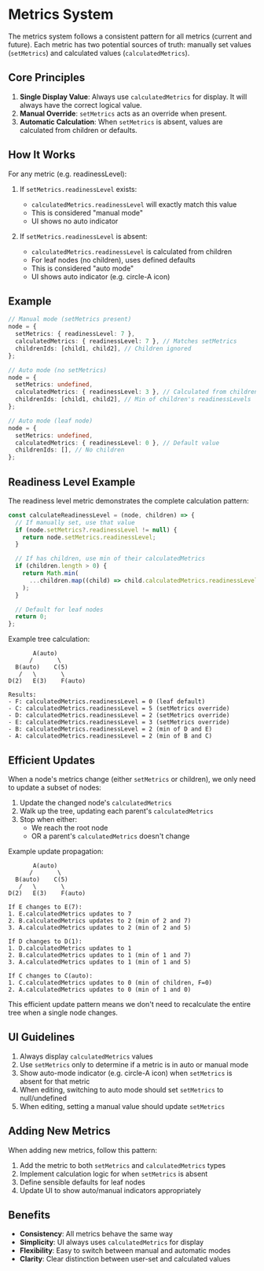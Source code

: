 # Metrics System

The metrics system follows a consistent pattern for all metrics (current and future). Each metric has two potential sources of truth: manually set values (`setMetrics`) and calculated values (`calculatedMetrics`).

## Core Principles

1. **Single Display Value**: Always use `calculatedMetrics` for display. It will always have the correct logical value.
2. **Manual Override**: `setMetrics` acts as an override when present.
3. **Automatic Calculation**: When `setMetrics` is absent, values are calculated from children or defaults.

## How It Works

For any metric (e.g. readinessLevel):

1. If `setMetrics.readinessLevel` exists:

   - `calculatedMetrics.readinessLevel` will exactly match this value
   - This is considered "manual mode"
   - UI shows no auto indicator

2. If `setMetrics.readinessLevel` is absent:
   - `calculatedMetrics.readinessLevel` is calculated from children
   - For leaf nodes (no children), uses defined defaults
   - This is considered "auto mode"
   - UI shows auto indicator (e.g. circle-A icon)

## Example

```typescript
// Manual mode (setMetrics present)
node = {
  setMetrics: { readinessLevel: 7 },
  calculatedMetrics: { readinessLevel: 7 }, // Matches setMetrics
  childrenIds: [child1, child2], // Children ignored
};

// Auto mode (no setMetrics)
node = {
  setMetrics: undefined,
  calculatedMetrics: { readinessLevel: 3 }, // Calculated from children
  childrenIds: [child1, child2], // Min of children's readinessLevels
};

// Auto mode (leaf node)
node = {
  setMetrics: undefined,
  calculatedMetrics: { readinessLevel: 0 }, // Default value
  childrenIds: [], // No children
};
```

## Readiness Level Example

The readiness level metric demonstrates the complete calculation pattern:

```typescript
const calculateReadinessLevel = (node, children) => {
  // If manually set, use that value
  if (node.setMetrics?.readinessLevel != null) {
    return node.setMetrics.readinessLevel;
  }

  // If has children, use min of their calculatedMetrics
  if (children.length > 0) {
    return Math.min(
      ...children.map((child) => child.calculatedMetrics.readinessLevel)
    );
  }

  // Default for leaf nodes
  return 0;
};
```

Example tree calculation:

```
       A(auto)
      /       \
  B(auto)    C(5)
   /   \       \
D(2)   E(3)    F(auto)

Results:
- F: calculatedMetrics.readinessLevel = 0 (leaf default)
- C: calculatedMetrics.readinessLevel = 5 (setMetrics override)
- D: calculatedMetrics.readinessLevel = 2 (setMetrics override)
- E: calculatedMetrics.readinessLevel = 3 (setMetrics override)
- B: calculatedMetrics.readinessLevel = 2 (min of D and E)
- A: calculatedMetrics.readinessLevel = 2 (min of B and C)
```

## Efficient Updates

When a node's metrics change (either `setMetrics` or children), we only need to update a subset of nodes:

1. Update the changed node's `calculatedMetrics`
2. Walk up the tree, updating each parent's `calculatedMetrics`
3. Stop when either:
   - We reach the root node
   - OR a parent's `calculatedMetrics` doesn't change

Example update propagation:

```
       A(auto)
      /       \
  B(auto)    C(5)
   /   \       \
D(2)   E(3)    F(auto)

If E changes to E(7):
1. E.calculatedMetrics updates to 7
2. B.calculatedMetrics updates to 2 (min of 2 and 7)
3. A.calculatedMetrics updates to 2 (min of 2 and 5)

If D changes to D(1):
1. D.calculatedMetrics updates to 1
2. B.calculatedMetrics updates to 1 (min of 1 and 7)
3. A.calculatedMetrics updates to 1 (min of 1 and 5)

If C changes to C(auto):
1. C.calculatedMetrics updates to 0 (min of children, F=0)
2. A.calculatedMetrics updates to 0 (min of 1 and 0)
```

This efficient update pattern means we don't need to recalculate the entire tree when a single node changes.

## UI Guidelines

1. Always display `calculatedMetrics` values
2. Use `setMetrics` only to determine if a metric is in auto or manual mode
3. Show auto-mode indicator (e.g. circle-A icon) when `setMetrics` is absent for that metric
4. When editing, switching to auto mode should set `setMetrics` to null/undefined
5. When editing, setting a manual value should update `setMetrics`

## Adding New Metrics

When adding new metrics, follow this pattern:

1. Add the metric to both `setMetrics` and `calculatedMetrics` types
2. Implement calculation logic for when `setMetrics` is absent
3. Define sensible defaults for leaf nodes
4. Update UI to show auto/manual indicators appropriately

## Benefits

- **Consistency**: All metrics behave the same way
- **Simplicity**: UI always uses `calculatedMetrics` for display
- **Flexibility**: Easy to switch between manual and automatic modes
- **Clarity**: Clear distinction between user-set and calculated values
